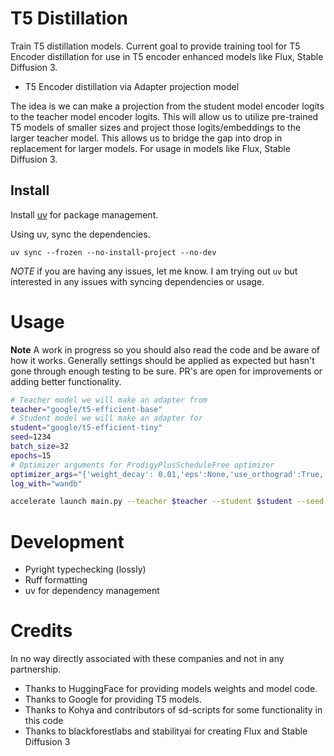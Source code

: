 # T5 Distillation

Train T5 distillation models. Current goal to provide training tool for T5 Encoder distillation for use in T5 encoder enhanced models like Flux, Stable Diffusion 3.

- T5 Encoder distillation via Adapter projection model

The idea is we can make a projection from the student model encoder logits to the teacher model encoder logits. This will allow us to utilize pre-trained T5 models of smaller sizes and project those logits/embeddings to the larger teacher model. This allows us to bridge the gap into drop in replacement for larger models. For usage in models like Flux, Stable Diffusion 3.

## Install

Install [uv](https://docs.astral.sh/uv/) for package management.

Using uv, sync the dependencies.

```
uv sync --frozen --no-install-project --no-dev
```

_NOTE_ if you are having any issues, let me know. I am trying out `uv` but interested in any issues with syncing dependencies or usage.

# Usage

**Note** A work in progress so you should also read the code and be aware of how it works. Generally settings should be applied as expected but hasn't gone through enough testing to be sure. PR's are open for improvements or adding better functionality.

```sh
# Teacher model we will make an adapter from
teacher="google/t5-efficient-base"
# Student model we will make an adapter for
student="google/t5-efficient-tiny"
seed=1234
batch_size=32
epochs=15
# Optimizer arguments for ProdigyPlusScheduleFree optimizer
optimizer_args="{'weight_decay': 0.01,'eps':None,'use_orthograd':True,'use_adopt':True}"
log_with="wandb"

accelerate launch main.py --teacher $teacher --student $student --seed $seed --batch_size $batch_size --epochs $epochs --optimizer_args "$optimizer_args"
```

# Development

- Pyright typechecking (lossly)
- Ruff formatting
- uv for dependency management

# Credits

In no way directly associated with these companies and not in any partnership.

- Thanks to HuggingFace for providing models weights and model code.
- Thanks to Google for providing T5 models.
- Thanks to Kohya and contributors of sd-scripts for some functionality in this code
- Thanks to blackforestlabs and stabilityai for creating Flux and Stable Diffusion 3
